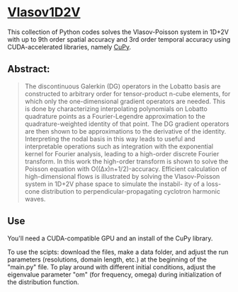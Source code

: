 # [Vlasov1D2V](https://github.com/crewsdw/Vlasov1D2V/)

This collection of Python codes solves the Vlasov-Poisson system in 1D+2V with up to 9th order spatial accuracy and 3rd order temporal accuracy using CUDA-accelerated libraries, namely [CuPy](https://github.com/cupy/cupy).

## Abstract:
> The discontinuous Galerkin (DG) operators in the Lobatto basis are constructed to
arbitrary order for tensor-product n-cube elements, for which only the one-dimensional
gradient operators are needed. This is done by characterizing interpolating polynomials
on Lobatto quadrature points as a Fourier-Legendre approximation to the quadrature-weighted identity of that point.
The DG gradient operators are then shown to be
approximations to the derivative of the identity. Interpreting the nodal basis in this
way leads to useful and interpretable operations such as integration with the exponential kernel for Fourier analysis, leading to a high-order discrete Fourier transform.
In this work the high-order transform is shown to solve the Poisson equation with
O((∆x)n+1/2)-accuracy. Efficient calculation of high-dimensional flows is illustrated
by solving the Vlasov-Poisson system in 1D+2V phase space to simulate the instabil-
ity of a loss-cone distribution to perpendicular-propagating cyclotron harmonic waves.

## Use
You'll need a CUDA-compatible GPU and an install of the CuPy library.

To use the scipts: download the files, make a data folder, and adjust the run parameters (resolutions, domain length, etc.) at the beginning of the "main.py" file.
To play around with different initial conditions, adjust the eigenvalue parameter "om" (for frequency, omega) during initialization of the distribution function.
